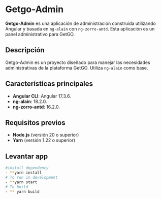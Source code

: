 # Getgo-Admin

**Getgo-Admin** es una aplicación de administración construida utilizando Angular y basada en `ng-alain` con `ng-zorro-antd`. Esta aplicación es un panel administrativo para GetGO.

## Descripción

Getgo-Admin es un proyecto diseñado para manejar las necesidades administrativas de la plataforma GetGO. Utiliza `ng-alain` como base.

## Características principales

- **Angular CLI**: Angular 17.3.6.
- **ng-alain**: 18.2.0.
- **ng-zorro-antd**: 16.2.0.
## Requisitos previos


- **Node.js** (versión 20 o superior)
- **Yarn** (versión 1.22 o superior)

## Levantar app

```bash
#install dependency
- **yarn install
# To run in development
- **yarn start 
# To build
- ** yarn build
